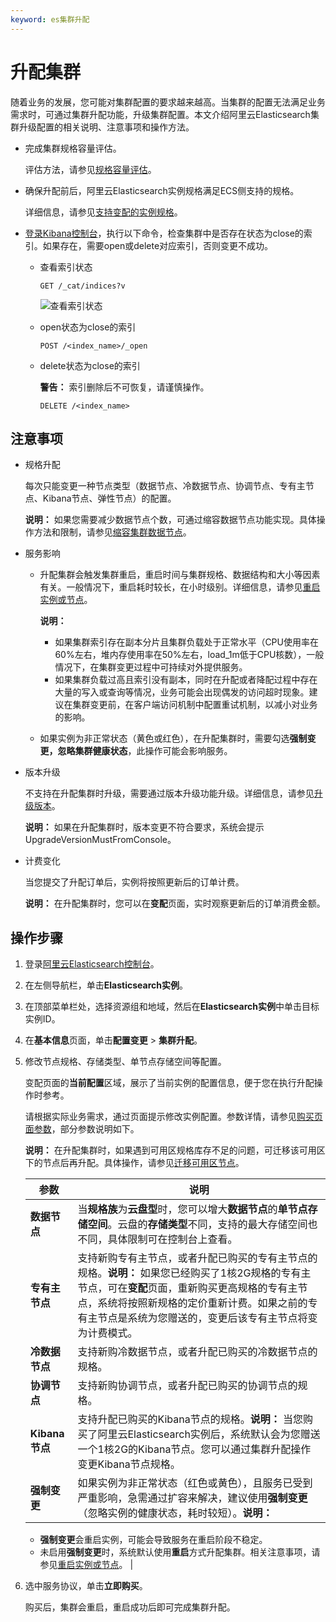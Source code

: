```yaml
---
keyword: es集群升配
---
```


# 升配集群

随着业务的发展，您可能对集群配置的要求越来越高。当集群的配置无法满足业务需求时，可通过集群升配功能，升级集群配置。本文介绍阿里云Elasticsearch集群升级配置的相关说明、注意事项和操作方法。

-   完成集群规格容量评估。

    评估方法，请参见[规格容量评估]()。

-   确保升配前后，阿里云Elasticsearch实例规格满足ECS侧支持的规格。

    详细信息，请参见[支持变配的实例规格](/intl.zh-CN/实例/升降配实例/修改实例规格/支持变配的实例规格.md)。

-   [登录Kibana控制台](/intl.zh-CN/Elasticsearch/可视化控制/Kibana/登录Kibana控制台.md)，执行以下命令，检查集群中是否存在状态为close的索引。如果存在，需要open或delete对应索引，否则变更不成功。
    -   查看索引状态

        ```
        GET /_cat/indices?v
        ```

        ![查看索引状态](https://static-aliyun-doc.oss-accelerate.aliyuncs.com/assets/img/zh-CN/7521954161/p244657.png)

    -   open状态为close的索引

        ```
        POST /<index_name>/_open
        ```

    -   delete状态为close的索引

        **警告：** 索引删除后不可恢复，请谨慎操作。

        ```
        DELETE /<index_name>
        ```


## 注意事项

-   规格升配

    每次只能变更一种节点类型（数据节点、冷数据节点、协调节点、专有主节点、Kibana节点、弹性节点）的配置。

    **说明：** 如果您需要减少数据节点个数，可通过缩容数据节点功能实现。具体操作方法和限制，请参见[缩容集群数据节点](/intl.zh-CN/Elasticsearch/升降配实例/缩容集群数据节点.md)。

-   服务影响
    -   升配集群会触发集群重启，重启时间与集群规格、数据结构和大小等因素有关。一般情况下，重启耗时较长，在小时级别。详细信息，请参见[重启实例或节点](/intl.zh-CN/Elasticsearch/管理实例/重启实例或节点.md)。

        **说明：**

        -   如果集群索引存在副本分片且集群负载处于正常水平（CPU使用率在60%左右，堆内存使用率在50%左右，load\_1m低于CPU核数），一般情况下，在集群变更过程中可持续对外提供服务。
        -   如果集群负载过高且索引没有副本，同时在升配或者降配过程中存在大量的写入或查询等情况，业务可能会出现偶发的访问超时现象。建议在集群变更前，在客户端访问机制中配置重试机制，以减小对业务的影响。
    -   如果实例为非正常状态（黄色或红色），在升配集群时，需要勾选**强制变更，忽略集群健康状态**，此操作可能会影响服务。
-   版本升级

    不支持在升配集群时升级，需要通过版本升级功能升级。详细信息，请参见[升级版本](/intl.zh-CN/Elasticsearch/版本升级/升级版本.md)。

    **说明：** 如果在升配集群时，版本变更不符合要求，系统会提示UpgradeVersionMustFromConsole。

-   计费变化

    当您提交了升配订单后，实例将按照更新后的订单计费。

    **说明：** 在升配集群时，您可以在**变配**页面，实时观察更新后的订单消费金额。


## 操作步骤

1.  登录[阿里云Elasticsearch控制台](https://elasticsearch.console.aliyun.com/#/home)。

2.  在左侧导航栏，单击**Elasticsearch实例**。

3.  在顶部菜单栏处，选择资源组和地域，然后在**Elasticsearch实例**中单击目标实例ID。

4.  在**基本信息**页面，单击**配置变更** \> **集群升配**。

5.  修改节点规格、存储类型、单节点存储空间等配置。

    变配页面的**当前配置**区域，展示了当前实例的配置信息，便于您在执行升配操作时参考。

    请根据实际业务需求，通过页面提示修改实例配置。参数详情，请参见[购买页面参数](/intl.zh-CN/Elasticsearch/快速入门/步骤一：创建实例/购买页面参数.md)，部分参数说明如下。

    **说明：** 在升配集群时，如果遇到可用区规格库存不足的问题，可迁移该可用区下的节点后再升配。具体操作，请参见[迁移可用区节点](/intl.zh-CN/Elasticsearch/数据迁移/迁移可用区节点.md)。

    |参数|说明|
    |--|--|
    |**数据节点**|当**规格族**为**云盘型**时，您可以增大**数据节点**的**单节点存储空间**。云盘的**存储类型**不同，支持的最大存储空间也不同，具体限制可在控制台上查看。|
    |**专有主节点**|支持新购专有主节点，或者升配已购买的专有主节点的规格。**说明：** 如果您已经购买了1核2G规格的专有主节点，可在**变配**页面，重新购买更高规格的专有主节点，系统将按照新规格的定价重新计费。如果之前的专有主节点是系统为您赠送的，变更后该专有主节点将变为计费模式。 |
    |**冷数据节点**|支持新购冷数据节点，或者升配已购买的冷数据节点的规格。|
    |**协调节点**|支持新购协调节点，或者升配已购买的协调节点的规格。|
    |**Kibana节点**|支持升配已购买的Kibana节点的规格。**说明：** 当您购买了阿里云Elasticsearch实例后，系统默认会为您赠送一个1核2G的Kibana节点。您可以通过集群升配操作变更Kibana节点规格。 |
    |**强制变更**|如果实例为非正常状态（红色或黄色），且服务已受到严重影响，急需通过扩容来解决，建议使用**强制变更**（忽略实例的健康状态，耗时较短）。**说明：**

    -   **强制变更**会重启实例，可能会导致服务在重启阶段不稳定。
    -   未启用**强制变更**时，系统默认使用**重启**方式升配集群。相关注意事项，请参见[重启实例或节点](/intl.zh-CN/Elasticsearch/管理实例/重启实例或节点.md)。 |

6.  选中服务协议，单击**立即购买**。

    购买后，集群会重启，重启成功后即可完成集群升配。


